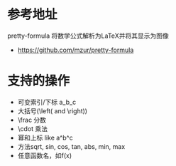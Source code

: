 # 参考地址
pretty-formula 将数学公式解析为LaTeX并将其显示为图像
- https://github.com/mzur/pretty-formula

# 支持的操作
- 可变索引/下标 a_b_c
- 大括号(\left( and \right))
- \frac 分数
- \cdot 乘法
- 幂和上标 like a^b^c
- 方法sqrt, sin, cos, tan, abs, min, max
- 任意函数名，如f(x)
